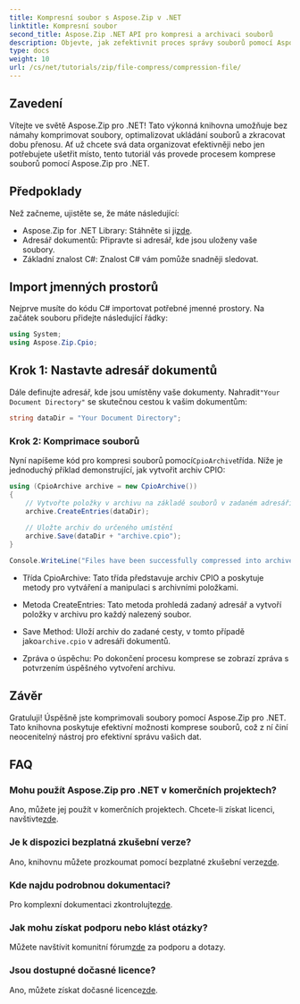 ```yaml
---
title: Kompresní soubor s Aspose.Zip v .NET
linktitle: Kompresní soubor
second_title: Aspose.Zip .NET API pro kompresi a archivaci souborů
description: Objevte, jak zefektivnit proces správy souborů pomocí Aspose.Zip pro .NET. Tento podrobný průvodce vás provede kroky komprimace souborů.
type: docs
weight: 10
url: /cs/net/tutorials/zip/file-compress/compression-file/
---
```

## Zavedení

Vítejte ve světě Aspose.Zip pro .NET! Tato výkonná knihovna umožňuje bez námahy komprimovat soubory, optimalizovat ukládání souborů a zkracovat dobu přenosu. Ať už chcete svá data organizovat efektivněji nebo jen potřebujete ušetřit místo, tento tutoriál vás provede procesem komprese souborů pomocí Aspose.Zip pro .NET.

## Předpoklady

Než začneme, ujistěte se, že máte následující:

-  Aspose.Zip for .NET Library: Stáhněte si ji[zde](https://releases.aspose.com/zip/net/).
- Adresář dokumentů: Připravte si adresář, kde jsou uloženy vaše soubory.
- Základní znalost C#: Znalost C# vám pomůže snadněji sledovat.

## Import jmenných prostorů

Nejprve musíte do kódu C# importovat potřebné jmenné prostory. Na začátek souboru přidejte následující řádky:

```csharp
using System;
using Aspose.Zip.Cpio;
```

## Krok 1: Nastavte adresář dokumentů

 Dále definujte adresář, kde jsou umístěny vaše dokumenty. Nahradit`"Your Document Directory"` se skutečnou cestou k vašim dokumentům:

```csharp
string dataDir = "Your Document Directory";
```

### Krok 2: Komprimace souborů

 Nyní napíšeme kód pro kompresi souborů pomocí`CpioArchive`třída. Níže je jednoduchý příklad demonstrující, jak vytvořit archiv CPIO:

```csharp
using (CpioArchive archive = new CpioArchive())
{
    // Vytvořte položky v archivu na základě souborů v zadaném adresáři
    archive.CreateEntries(dataDir);
    
    // Uložte archiv do určeného umístění
    archive.Save(dataDir + "archive.cpio");
}

Console.WriteLine("Files have been successfully compressed into archive.cpio!");
```

- Třída CpioArchive: Tato třída představuje archiv CPIO a poskytuje metody pro vytváření a manipulaci s archivními položkami.
  
- Metoda CreateEntries: Tato metoda prohledá zadaný adresář a vytvoří položky v archivu pro každý nalezený soubor.
  
-  Save Method: Uloží archiv do zadané cesty, v tomto případě jako`archive.cpio` v adresáři dokumentů.
  
- Zpráva o úspěchu: Po dokončení procesu komprese se zobrazí zpráva s potvrzením úspěšného vytvoření archivu.

## Závěr

Gratuluji! Úspěšně jste komprimovali soubory pomocí Aspose.Zip pro .NET. Tato knihovna poskytuje efektivní možnosti komprese souborů, což z ní činí neocenitelný nástroj pro efektivní správu vašich dat.

## FAQ

### Mohu použít Aspose.Zip pro .NET v komerčních projektech?
Ano, můžete jej použít v komerčních projektech. Chcete-li získat licenci, navštivte[zde](https://purchase.conholdate.com/buy).

### Je k dispozici bezplatná zkušební verze?
 Ano, knihovnu můžete prozkoumat pomocí bezplatné zkušební verze[zde](https://releases.aspose.com/).

### Kde najdu podrobnou dokumentaci?
 Pro komplexní dokumentaci zkontrolujte[zde](https://reference.aspose.com/zip/net/).

### Jak mohu získat podporu nebo klást otázky?
 Můžete navštívit komunitní fórum[zde](https://forum.aspose.com/c/zip/37) za podporu a dotazy.

### Jsou dostupné dočasné licence?
 Ano, můžete získat dočasné licence[zde](https://purchase.conholdate.com/temporary-license/).